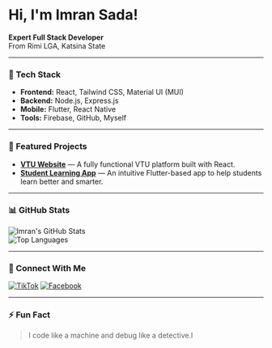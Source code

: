 # Hi, I'm Imran Sada!

**Expert Full Stack Developer**  
From Rimi LGA, Katsina State

---

### 🚀 Tech Stack
- **Frontend:** React, Tailwind CSS, Material UI (MUI)
- **Backend:** Node.js, Express.js
- **Mobile:** Flutter, React Native
- **Tools:** Firebase, GitHub, Myself

---

### 📌 Featured Projects

- **[VTU Website](#)** — A fully functional VTU platform built with React.
- **[Student Learning App](#)** — An intuitive Flutter-based app to help students learn better and smarter.

---

### 📊 GitHub Stats

![Imran's GitHub Stats](https://github-readme-stats.vercel.app/api?username=imransada&show_icons=true&theme=radical)  
![Top Languages](https://github-readme-stats.vercel.app/api/top-langs/?username=imransada&layout=compact&theme=radical)

---

### 🔗 Connect With Me

[![TikTok](https://img.shields.io/badge/TikTok-%2312100E.svg?&style=for-the-badge&logo=tiktok&logoColor=white)](https://www.tiktok.com/@imran.sada?_t=ZM-8vdl65udR4h&_r=1)
[![Facebook](https://img.shields.io/badge/Facebook-%231877F2.svg?&style=for-the-badge&logo=facebook&logoColor=white)](https://www.facebook.com/profile.php?id=100087285213707)

---

### ⚡ Fun Fact

> I code like a machine and debug like a detective.l
